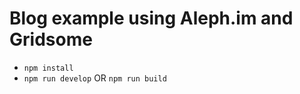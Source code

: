# Blog example using Aleph.im and Gridsome


- `npm install`
- `npm run develop` OR `npm run build`
